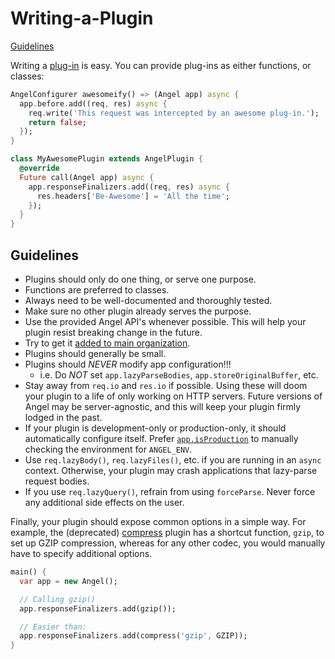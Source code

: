 # Writing-a-Plugin

[Guidelines](writing-a-plugin.md#guidelines)

Writing a [plug-in](../the-basics/using-plug-ins.md) is easy. You can provide plug-ins as either functions, or classes:

```dart
AngelConfigurer awesomeify() => (Angel app) async {
  app.before.add((req, res) async {
    req.write('This request was intercepted by an awesome plug-in.');
    return false;
  });
}

class MyAwesomePlugin extends AngelPlugin {
  @override
  Future call(Angel app) async {
    app.responseFinalizers.add((req, res) async {
      res.headers['Be-Awesome'] = 'All the time';
    });
  }
}
```

## Guidelines

* Plugins should only do one thing, or serve one purpose.
* Functions are preferred to classes.
* Always need to be well-documented and thoroughly tested.
* Make sure no other plugin already serves the purpose.
* Use the provided Angel API's whenever possible. This will help your plugin resist breaking change in the future.
* Try to get it [added to main organization](https://github.com/angel-dart/roadmap/blob/master/CONTRIBUTING.md).
* Plugins should generally be small.
* Plugins should _NEVER_ modify app configuration!!!
  * i.e. Do _NOT_ set `app.lazyParseBodies`, `app.storeOriginalBuffer`, etc.
* Stay away from `req.io` and `res.io` if possible. Using these will doom your plugin to a life of only working on HTTP servers. Future versions of Angel may be server-agnostic, and this will keep your plugin firmly lodged in the past.
* If your plugin is development-only or production-only, it should automatically configure itself. Prefer [`app.isProduction`](https://www.dartdocs.org/documentation/angel_framework/latest/angel_framework/Angel/isProduction.html) to manually checking the environment for `ANGEL_ENV`.
* Use `req.lazyBody()`, `req.lazyFiles()`, etc. if you are running in an `async` context. Otherwise, your plugin may crash applications that lazy-parse request bodies.
* If you use `req.lazyQuery()`, refrain from using `forceParse`. Never force any additional side effects on the user.

Finally, your plugin should expose common options in a simple way. For example, the \(deprecated\) [compress](https://github.com/angel-dart/compress) plugin has a shortcut function, `gzip`, to set up GZIP compression, whereas for any other codec, you would manually have to specify additional options.

```dart
main() {
  var app = new Angel();

  // Calling gzip()
  app.responseFinalizers.add(gzip());

  // Easier than:
  app.responseFinalizers.add(compress('gzip', GZIP));
}
```

